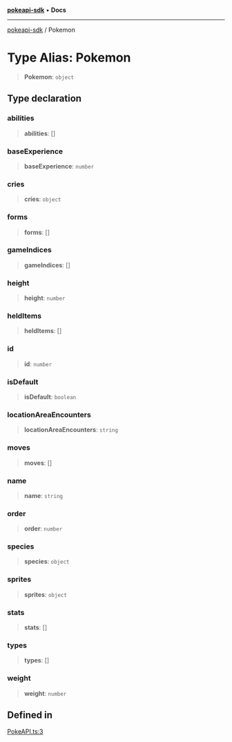 [**pokeapi-sdk**](../README.md) • **Docs**

***

[pokeapi-sdk](../README.md) / Pokemon

# Type Alias: Pokemon

> **Pokemon**: `object`

## Type declaration

### abilities

> **abilities**: []

### baseExperience

> **baseExperience**: `number`

### cries

> **cries**: `object`

### forms

> **forms**: []

### gameIndices

> **gameIndices**: []

### height

> **height**: `number`

### heldItems

> **heldItems**: []

### id

> **id**: `number`

### isDefault

> **isDefault**: `boolean`

### locationAreaEncounters

> **locationAreaEncounters**: `string`

### moves

> **moves**: []

### name

> **name**: `string`

### order

> **order**: `number`

### species

> **species**: `object`

### sprites

> **sprites**: `object`

### stats

> **stats**: []

### types

> **types**: []

### weight

> **weight**: `number`

## Defined in

[PokeAPI.ts:3](https://github.com/mdebauge/pokeapi-sdk/blob/09d8f8ed9b4027b59c5c525e455f6cd9dac61ae2/src/PokeAPI.ts#L3)
